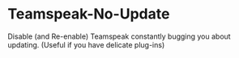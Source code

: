 # Teamspeak-No-Update
Disable (and Re-enable) Teamspeak constantly bugging you about updating. (Useful if you have delicate plug-ins)
